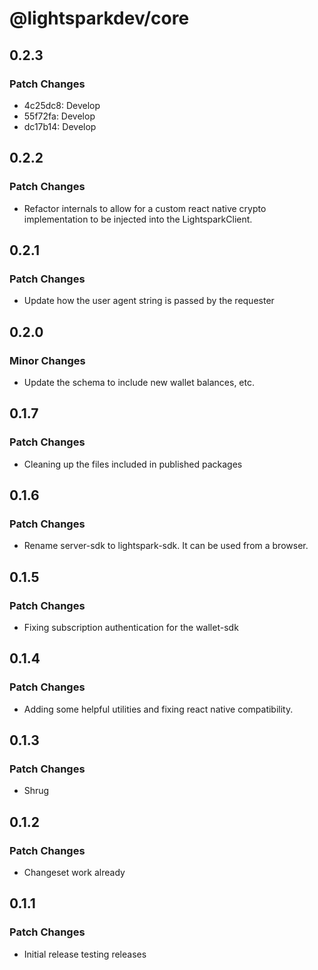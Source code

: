 # @lightsparkdev/core

## 0.2.3

### Patch Changes

- 4c25dc8: Develop
- 55f72fa: Develop
- dc17b14: Develop

## 0.2.2

### Patch Changes

- Refactor internals to allow for a custom react native crypto implementation to be injected into the LightsparkClient.

## 0.2.1

### Patch Changes

- Update how the user agent string is passed by the requester

## 0.2.0

### Minor Changes

- Update the schema to include new wallet balances, etc.

## 0.1.7

### Patch Changes

- Cleaning up the files included in published packages

## 0.1.6

### Patch Changes

- Rename server-sdk to lightspark-sdk. It can be used from a browser.

## 0.1.5

### Patch Changes

- Fixing subscription authentication for the wallet-sdk

## 0.1.4

### Patch Changes

- Adding some helpful utilities and fixing react native compatibility.

## 0.1.3

### Patch Changes

- Shrug

## 0.1.2

### Patch Changes

- Changeset work already

## 0.1.1

### Patch Changes

- Initial release testing releases
